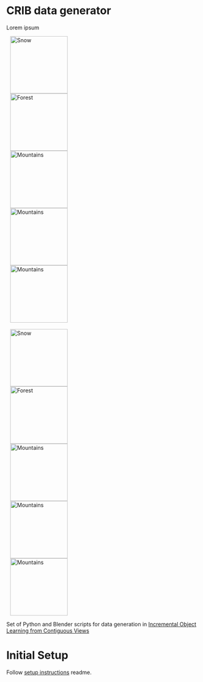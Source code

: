 # CRIB data generator
<p align="justify">
  Lorem ipsum
</p>

 <div class="row">
  <div class="column">
      <img src="https://i.imgur.com/w2DhaHi.gif" alt="Snow" width="150" hspace="10">
  </div>
  <div class="column">
    <img src="https://i.imgur.com/w2DhaHi.gif" alt="Forest" width="150" hspace="10">
  </div>
  <div class="column">
    <img src="https://i.imgur.com/w2DhaHi.gif" alt="Mountains" width="150" hspace="10">
  </div>
  <div class="column">
    <img src="https://i.imgur.com/w2DhaHi.gif" alt="Mountains" width="150" hspace="10">
  </div>
  <div class="column">
    <img src="https://i.imgur.com/w2DhaHi.gif" alt="Mountains" width="150" hspace="10">
  </div>
</div> 
</br>
<div class="row">
  <div class="column">
    <img src="https://i.imgur.com/w2DhaHi.gif" alt="Snow" width="150" hspace="10">
  </div>
  <div class="column">
    <img src="https://i.imgur.com/w2DhaHi.gif" alt="Forest" width="150" hspace="10">
  </div>
  <div class="column">
    <img src="https://i.imgur.com/w2DhaHi.gif" alt="Mountains" width="150" hspace="10">
  </div>
  <div class="column">
    <img src="https://i.imgur.com/w2DhaHi.gif" alt="Mountains" width="150" hspace="10">
  </div>
  <div class="column">
    <img src="https://i.imgur.com/w2DhaHi.gif" alt="Mountains" width="150" hspace="10">
  </div>
</div> 


Set of Python and Blender scripts for data generation in [Incremental Object Learning from Contiguous Views](http://openaccess.thecvf.com/content_CVPR_2019/html/Stojanov_Incremental_Object_Learning_From_Contiguous_Views_CVPR_2019_paper.html)
# Initial Setup
Follow [setup instructions](https://github.com/iolfcv/CRIB_Data_Generator/blob/master/SETUP.md) readme.
